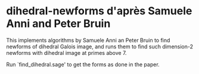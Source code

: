 # dihedral-newforms d'après Samuele Anni and Peter Bruin

This implements algorithms by Samuele Anni an Peter Bruin to find newforms of dihedral Galois image, and runs them to find such dimension-2 newforms with dihedral image at primes above 7.

Run `find_dihedral.sage' to get the forms as done in the paper.

